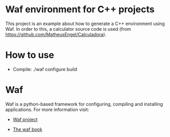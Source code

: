 # Waf environment for C++ projects

This project is an example about how to generate a C++ environment using Waf. In order to this, a calculator source code is used (from https://github.com/MatheusEngel/Calculadora).

# How to use

* Compile: ./waf configure build

# Waf
Waf is a python-based framework for configuring, compiling and installing applications. For more information visit:

* [Waf project](https://github.com/waf-project/waf)

* [The waf book](https://waf.io/book/)